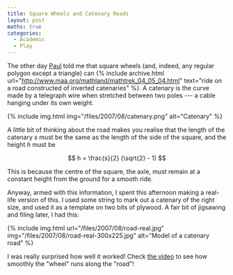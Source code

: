 ```yaml
---
title: Square Wheels and Catenary Roads
layout: post
maths: true
categories:
  - Academic
  - Play
---
```

The other day [Paul](https://pictures.scholesmafia.co.uk/index.php/?profile=150) told me that square wheels (and, indeed, any regular polygon except a triangle) can {% include archive.html url="http://www.maa.org/mathland/mathtrek_04_05_04.html" text="ride on a road constructed of inverted catenaries" %}. A catenary is the curve made by a telegraph wire when stretched between two poles --- a cable hanging under its own weight.

{% include img.html img="/files/2007/08/catenary.png" alt="Catenary" %}

A little bit of thinking about the road makes you realise that the length of the catenary _s_ must be the same as the length of the side of the square, and the height _h_ must be

$$ h = \frac{s}{2} (\sqrt{2} - 1) $$

This is because the centre of the square, the axle, must remain at a constant height from the ground for a smooth ride.

Anyway, armed with this information, I spent this afternoon making a real-life version of this. I used some string to mark out a catenary of the right size, and used it as a template on two bits of plywood. A fair bit of jigsawing and filing later, I had this:

{% include img.html url="/files/2007/08/road-real.jpg" img="/files/2007/08/road-real-300x225.jpg" alt="Model of a catenary road" %}

I was really surprised how well it worked! Check [the video](/videos/misc/catenary-road.m4v) to see how smoothly the "wheel" runs along the "road"!
